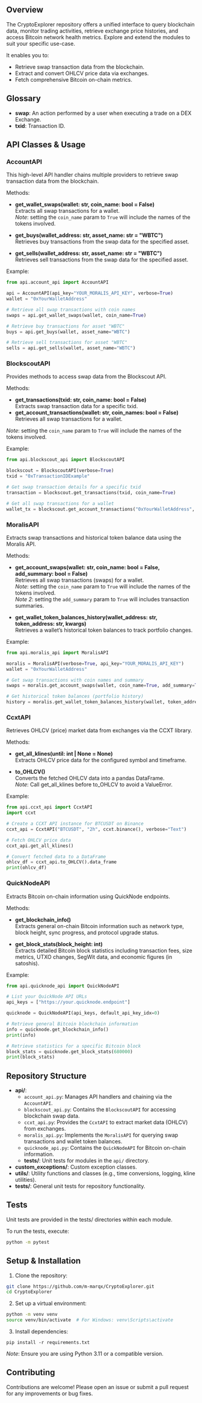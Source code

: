 ## Overview
The CryptoExplorer repository offers a unified interface to query blockchain data, monitor trading activities, retrieve exchange price histories, and access Bitcoin network health metrics. Explore and extend the modules to suit your specific use-case.

It enables you to:
- Retrieve swap transaction data from the blockchain.
- Extract and convert OHLCV price data via exchanges.
- Fetch comprehensive Bitcoin on-chain metrics.

## Glossary

- **swap**: An action performed by a user when executing a trade on a DEX Exchange.
- **txid**: Transaction ID.

## API Classes & Usage

### AccountAPI

This high-level API handler chains multiple providers to retrieve swap transaction data from the blockchain.

Methods:  
- **get_wallet_swaps(wallet: str, coin_name: bool = False)**  
  Extracts all swap transactions for a wallet.  
*Note*: setting the `coin_name` param to `True` will include the names of the tokens involved.

- **get_buys(wallet_address: str, asset_name: str = "WBTC")**  
  Retrieves buy transactions from the swap data for the specified asset. 
 
- **get_sells(wallet_address: str, asset_name: str = "WBTC")**  
  Retrieves sell transactions from the swap data for the specified asset.


Example:
```py
from api.account_api import AccountAPI

api = AccountAPI(api_key="YOUR_MORALIS_API_KEY", verbose=True)
wallet = "0xYourWalletAddress"

# Retrieve all swap transactions with coin names
swaps = api.get_wallet_swaps(wallet, coin_name=True)

# Retrieve buy transactions for asset "WBTC"
buys = api.get_buys(wallet, asset_name="WBTC")

# Retrieve sell transactions for asset "WBTC"
sells = api.get_sells(wallet, asset_name="WBTC")
```

### BlockscoutAPI
Provides methods to access swap data from the Blockscout API.

Methods:  
- **get_transactions(txid: str, coin_name: bool = False)**  
  Extracts swap transaction data for a specific txid.
- **get_account_transactions(wallet: str, coin_names: bool = False)**  
  Retrieves all swap transactions for a wallet.

*Note*: setting the `coin_name` param to `True` will include the names of the tokens involved.

Example:
```py
from api.blockscout_api import BlockscoutAPI

blockscout = BlockscoutAPI(verbose=True)
txid = "0xTransactionIDExample"

# Get swap transaction details for a specific txid
transaction = blockscout.get_transactions(txid, coin_name=True)

# Get all swap transactions for a wallet
wallet_tx = blockscout.get_account_transactions("0xYourWalletAddress", coin_names=True)
```

### MoralisAPI
Extracts swap transactions and historical token balance data using the Moralis API.

Methods:  
- **get_account_swaps(wallet: str, coin_name: bool = False, add_summary: bool = False)**  
  Retrieves all swap transactions (swaps) for a wallet.  
*Note*: setting the `coin_name` param to `True` will include the names of the tokens involved.  
*Note 2*: setting the `add_summary` param to `True` will includes transaction summaries.

- **get_wallet_token_balances_history(wallet_address: str, token_address: str, kwargs)**  
  Retrieves a wallet’s historical token balances to track portfolio changes.

Example:
 ```py 
from api.moralis_api import MoralisAPI

moralis = MoralisAPI(verbose=True, api_key="YOUR_MORALIS_API_KEY")
wallet = "0xYourWalletAddress"

# Get swap transactions with coin names and summary
swaps = moralis.get_account_swaps(wallet, coin_name=True, add_summary=True)

# Get historical token balances (portfolio history)
history = moralis.get_wallet_token_balances_history(wallet, token_address="0xTokenAddress")
```

### CcxtAPI
  Retrieves OHLCV (price) market data from exchanges via the CCXT library.

Methods:  
- **get_all_klines(until: int | None = None)**  
  Extracts OHLCV price data for the configured symbol and timeframe.

- **to_OHLCV()**  
  Converts the fetched OHLCV data into a pandas DataFrame.  
*Note*: Call get_all_klines before to_OHLCV to avoid a ValueError.

Example:
```py
from api.ccxt_api import CcxtAPI
import ccxt

# Create a CCXT API instance for BTCUSDT on Binance
ccxt_api = CcxtAPI("BTCUSDT", "2h", ccxt.binance(), verbose="Text")

# Fetch OHLCV price data
ccxt_api.get_all_klines()

# Convert fetched data to a DataFrame
ohlcv_df = ccxt_api.to_OHLCV().data_frame
print(ohlcv_df)
```

### QuickNodeAPI
Extracts Bitcoin on-chain information using QuickNode endpoints.

Methods:  
- **get_blockchain_info()**  
  Extracts general on-chain Bitcoin information such as network type, block height, sync progress, and protocol upgrade status.

- **get_block_stats(block_height: int)**  
  Extracts detailed Bitcoin block statistics including transaction fees, size metrics, UTXO changes, SegWit data, and economic figures (in satoshis).

Example:
```py
from api.quicknode_api import QuickNodeAPI

# List your QuickNode API URLs
api_keys = ["https://your.quicknode.endpoint"]

quicknode = QuickNodeAPI(api_keys, default_api_key_idx=0)

# Retrieve general Bitcoin blockchain information
info = quicknode.get_blockchain_info()
print(info)

# Retrieve statistics for a specific Bitcoin block
block_stats = quicknode.get_block_stats(680000)
print(block_stats)
```

## Repository Structure

- **api/**:  
  - `account_api.py`: Manages API handlers and chaining via the `AccountAPI`.
  - `blockscout_api.py`: Contains the `BlockscoutAPI` for accessing blockchain swap data.
  - `ccxt_api.py`: Provides the `CcxtAPI` to extract market data (OHLCV) from exchanges.
  - `moralis_api.py`: Implements the `MoralisAPI` for querying swap transactions and wallet token balances.
  - `quicknode_api.py`: Contains the `QuickNodeAPI` for Bitcoin on-chain information.
  - **tests/**: Unit tests for modules in the `api/` directory.
- **custom_exceptions/**: Custom exception classes.
- **utils/**: Utility functions and classes (e.g., time conversions, logging, kline utilities).
- **tests/**: General unit tests for repository functionality.

## Tests
Unit tests are provided in the tests/ directories within each module.

To run the tests, execute: 
```sh
python -m pytest
```

## Setup & Installation
1. Clone the repository:
```bash
git clone https://github.com/m-marqx/CryptoExplorer.git
cd CryptoExplorer 
```
2. Set up a virtual environment:
```bash
python -m venv venv
source venv/bin/activate  # For Windows: venv\Scripts\activate
```
3. Install dependencies:
```
pip install -r requirements.txt
```

*Note*: Ensure you are using Python 3.11 or a compatible version.

## Contributing
Contributions are welcome! Please open an issue or submit a pull request for any improvements or bug fixes.
